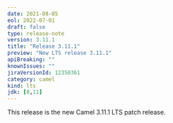 ```yaml
---
date: 2021-08-05
eol: 2022-07-01
draft: false
type: release-note
version: 3.11.1
title: "Release 3.11.1"
preview: "New LTS release 3.11.1"
apiBreaking: ""
knownIssues: ""
jiraVersionId: 12350361
category: camel
kind: lts
jdk: [8,11]
---
```


This release is the new Camel 3.11.1 LTS patch release.
